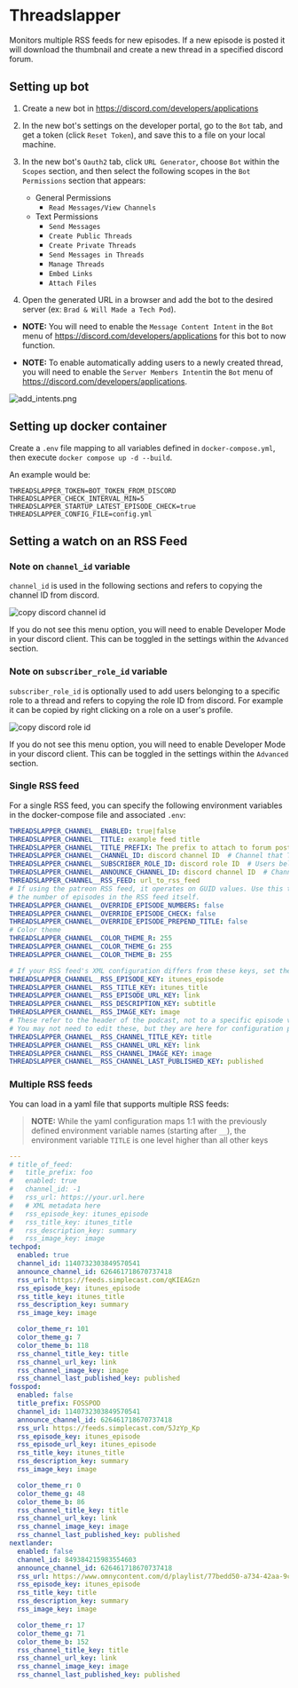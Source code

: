 # Threadslapper

Monitors multiple RSS feeds for new episodes. If a new episode is posted it will download the thumbnail and create a new thread in a specified discord forum.

## Setting up bot

1. Create a new bot in <https://discord.com/developers/applications>
2. In the new bot's settings on the developer portal, go to the `Bot` tab, and get a token (click `Reset Token`), and save this to a file on your local machine.

3. In the new bot's `Oauth2` tab, click `URL Generator`, choose `Bot` within the `Scopes` section, and then select the following scopes in the `Bot Permissions` section that appears:
    - General Permissions
      - `Read Messages/View Channels`
    - Text Permissions
      - `Send Messages`
      - `Create Public Threads`
      - `Create Private Threads`
      - `Send Messages in Threads`
      - `Manage Threads`
      - `Embed Links`
      - `Attach Files`

4. Open the generated URL in a browser and add the bot to the desired server (ex: `Brad & Will Made a Tech Pod`).

- **NOTE:** You will need to enable the `Message Content Intent` in the `Bot` menu of <https://discord.com/developers/applications> for this bot to now function.

- **NOTE:** To enable automatically adding users to a newly created thread, you will need to enable the `Server Members Intent`in the `Bot` menu of <https://discord.com/developers/applications>.

 ![add_intents.png](img/add_intents.png)

## Setting up docker container

Create a `.env` file mapping to all variables defined in `docker-compose.yml`, then execute `docker compose up -d --build`.

An example would be:

```properties
THREADSLAPPER_TOKEN=BOT_TOKEN_FROM_DISCORD
THREADSLAPPER_CHECK_INTERVAL_MIN=5
THREADSLAPPER_STARTUP_LATEST_EPISODE_CHECK=true
THREADSLAPPER_CONFIG_FILE=config.yml
```

## Setting a watch on an RSS Feed

### Note on `channel_id` variable

`channel_id` is used in the following sections and refers to copying the channel ID from discord.

![copy discord channel id](img/copy_channel_id.png)

If you do not see this menu option, you will need to enable Developer Mode in your discord client. This can be toggled in the settings within the `Advanced` section.

### Note on `subscriber_role_id` variable

`subscriber_role_id` is optionally used to add users belonging to a specific role to a thread and refers to copying the role ID from discord. For example it can be copied by right clicking on a role on a user's profile.

![copy discord role id](img/copy_role_id.png)

If you do not see this menu option, you will need to enable Developer Mode in your discord client. This can be toggled in the settings within the `Advanced` section.

### Single RSS feed

For a single RSS feed, you can specify the following environment variables in the docker-compose file and associated `.env`:

```yaml
THREADSLAPPER_CHANNEL__ENABLED: true|false
THREADSLAPPER_CHANNEL__TITLE: example feed title
THREADSLAPPER_CHANNEL__TITLE_PREFIX: The prefix to attach to forum posts
THREADSLAPPER_CHANNEL__CHANNEL_ID: discord channel ID  # Channel that Threadslapper will spawn a new thread.
THREADSLAPPER_CHANNEL__SUBSCRIBER_ROLE_ID: discord role ID  # Users belonging to this role will be automatically added to the thread.
THREADSLAPPER_CHANNEL__ANNOUNCE_CHANNEL_ID: discord channel ID  # Channel that Threadslapper will announce a new podcast episode.
THREADSLAPPER_CHANNEL__RSS_FEED: url_to_rss_feed
# If using the patreon RSS feed, it operates on GUID values. Use this to reference
# the number of episodes in the RSS feed itself.
THREADSLAPPER_CHANNEL__OVERRIDE_EPISODE_NUMBERS: false
THREADSLAPPER_CHANNEL__OVERRIDE_EPISODE_CHECK: false
THREADSLAPPER_CHANNEL__OVERRIDE_EPISODE_PREPEND_TITLE: false
# Color theme
THREADSLAPPER_CHANNEL__COLOR_THEME_R: 255
THREADSLAPPER_CHANNEL__COLOR_THEME_G: 255
THREADSLAPPER_CHANNEL__COLOR_THEME_B: 255

# If your RSS feed's XML configuration differs from these keys, set them.
THREADSLAPPER_CHANNEL__RSS_EPISODE_KEY: itunes_episode
THREADSLAPPER_CHANNEL__RSS_TITLE_KEY: itunes_title
THREADSLAPPER_CHANNEL__RSS_EPISODE_URL_KEY: link
THREADSLAPPER_CHANNEL__RSS_DESCRIPTION_KEY: subtitle
THREADSLAPPER_CHANNEL__RSS_IMAGE_KEY: image
# These refer to the header of the podcast, not to a specific episode version.
# You may not need to edit these, but they are here for configuration purposes.
THREADSLAPPER_CHANNEL__RSS_CHANNEL_TITLE_KEY: title
THREADSLAPPER_CHANNEL__RSS_CHANNEL_URL_KEY: link
THREADSLAPPER_CHANNEL__RSS_CHANNEL_IMAGE_KEY: image
THREADSLAPPER_CHANNEL__RSS_CHANNEL_LAST_PUBLISHED_KEY: published
```

### Multiple RSS feeds

You can load in a yaml file that supports multiple RSS feeds:

> **NOTE:** While the yaml configuration maps 1:1 with the previously defined environment variable names (starting after `__`), the environment variable `TITLE` is one level higher than all other keys

```yaml
---
# title_of_feed:
#   title_prefix: foo
#   enabled: true
#   channel_id: -1
#   rss_url: https://your.url.here
#   # XML metadata here
#   rss_episode_key: itunes_episode
#   rss_title_key: itunes_title
#   rss_description_key: summary
#   rss_image_key: image
techpod:
  enabled: true
  channel_id: 1140732303849570541
  announce_channel_id: 626461718670737418
  rss_url: https://feeds.simplecast.com/qKIEAGzn
  rss_episode_key: itunes_episode
  rss_title_key: itunes_title
  rss_description_key: summary
  rss_image_key: image

  color_theme_r: 101
  color_theme_g: 7
  color_theme_b: 118
  rss_channel_title_key: title
  rss_channel_url_key: link
  rss_channel_image_key: image
  rss_channel_last_published_key: published
fosspod:
  enabled: false
  title_prefix: FOSSPOD
  channel_id: 1140732303849570541
  announce_channel_id: 626461718670737418
  rss_url: https://feeds.simplecast.com/5JzYp_Kp
  rss_episode_key: itunes_episode
  rss_episode_url_key: itunes_episode
  rss_title_key: itunes_title
  rss_description_key: summary
  rss_image_key: image

  color_theme_r: 0
  color_theme_g: 48
  color_theme_b: 86
  rss_channel_title_key: title
  rss_channel_url_key: link
  rss_channel_image_key: image
  rss_channel_last_published_key: published
nextlander:
  enabled: false
  channel_id: 849384215983554603
  announce_channel_id: 626461718670737418
  rss_url: https://www.omnycontent.com/d/playlist/77bedd50-a734-42aa-9c08-ad86013ca0f9/2b6eadde-60d3-45b4-aac8-ae04014687dd/6554b463-2d55-4d17-a6c1-ae04014687f0/podcast.rss
  rss_episode_key: itunes_episode
  rss_title_key: title
  rss_description_key: summary
  rss_image_key: image

  color_theme_r: 17
  color_theme_g: 71
  color_theme_b: 152
  rss_channel_title_key: title
  rss_channel_url_key: link
  rss_channel_image_key: image
  rss_channel_last_published_key: published
```
